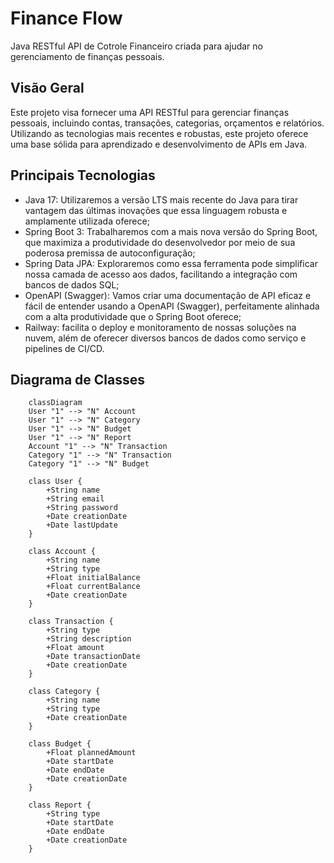 # Finance Flow
Java RESTful API de Cotrole Financeiro criada para ajudar no gerenciamento de finanças pessoais.

## Visão Geral
Este projeto visa fornecer uma API RESTful para gerenciar finanças pessoais, incluindo contas, transações, categorias, orçamentos e relatórios. Utilizando as tecnologias mais recentes e robustas, este projeto oferece uma base sólida para aprendizado e desenvolvimento de APIs em Java.

## Principais Tecnologias
- Java 17: Utilizaremos a versão LTS mais recente do Java para tirar vantagem das últimas inovações que essa linguagem robusta e amplamente utilizada oferece;
- Spring Boot 3: Trabalharemos com a mais nova versão do Spring Boot, que maximiza a produtividade do desenvolvedor por meio de sua poderosa premissa de autoconfiguração;
- Spring Data JPA: Exploraremos como essa ferramenta pode simplificar nossa camada de acesso aos dados, facilitando a integração com bancos de dados SQL;
- OpenAPI (Swagger): Vamos criar uma documentação de API eficaz e fácil de entender usando a OpenAPI (Swagger), perfeitamente alinhada com a alta produtividade que o Spring Boot oferece;
- Railway: facilita o deploy e monitoramento de nossas soluções na nuvem, além de oferecer diversos bancos de dados como serviço e pipelines de CI/CD.


## Diagrama de Classes
```mermaid
    classDiagram
    User "1" --> "N" Account
    User "1" --> "N" Category
    User "1" --> "N" Budget
    User "1" --> "N" Report
    Account "1" --> "N" Transaction
    Category "1" --> "N" Transaction
    Category "1" --> "N" Budget

    class User {
        +String name
        +String email
        +String password
        +Date creationDate
        +Date lastUpdate
    }

    class Account {
        +String name
        +String type
        +Float initialBalance
        +Float currentBalance
        +Date creationDate
    }

    class Transaction {
        +String type
        +String description
        +Float amount
        +Date transactionDate
        +Date creationDate
    }

    class Category {
        +String name
        +String type
        +Date creationDate
    }

    class Budget {
        +Float plannedAmount
        +Date startDate
        +Date endDate
        +Date creationDate
    }

    class Report {
        +String type
        +Date startDate
        +Date endDate
        +Date creationDate
    }
```